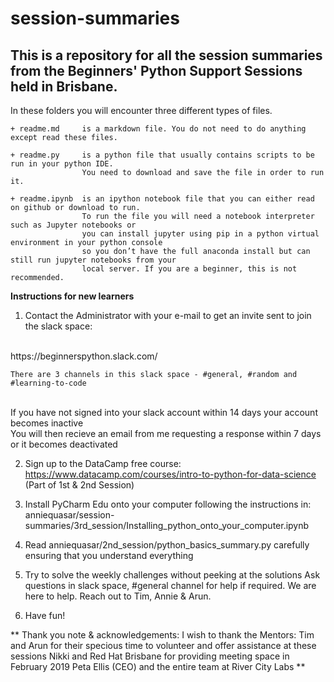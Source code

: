 # session-summaries

## This is a repository for all the session summaries from the Beginners' Python Support Sessions held in Brisbane.

In these folders you will encounter three different types of files.

    + readme.md     is a markdown file. You do not need to do anything except read these files.

    + readme.py     is a python file that usually contains scripts to be run in your python IDE. 
                    You need to download and save the file in order to run it.

    + readme.ipynb  is an ipython notebook file that you can either read on github or download to run.
                    To run the file you will need a notebook interpreter such as Jupyter notebooks or 
                    you can install jupyter using pip in a python virtual environment in your python console 
                    so you don’t have the full anaconda install but can still run jupyter notebooks from your 
                    local server. If you are a beginner, this is not recommended.



**Instructions for new learners**

1. Contact the Administrator with your e-mail to get an invite sent to join the slack space:
<br>
    https://beginnerspython.slack.com/
    
    There are 3 channels in this slack space - #general, #random and #learning-to-code
<br>
    If you have not signed into your slack account within 14 days your account becomes inactive 
<br>
    You will then recieve an email from me requesting a response within 7 days or it becomes deactivated

2. Sign up to the DataCamp free course: 
    https://www.datacamp.com/courses/intro-to-python-for-data-science
    (Part of 1st & 2nd Session)
   
3. Install PyCharm Edu onto your computer following the instructions in:
    anniequasar/session-summaries/3rd_session/Installing_python_onto_your_computer.ipynb

4. Read anniequasar/2nd_session/python_basics_summary.py carefully ensuring that you understand everything

5. Try to solve the weekly challenges without peeking at the solutions 
    Ask questions in slack space, #general channel for help if required. 
    We are here to help. Reach out to Tim, Annie & Arun. 

6. Have fun!

**  Thank you note & acknowledgements: 
    I wish to thank the Mentors: Tim and Arun for their specious time to volunteer and offer assistance at these sessions
    Nikki and Red Hat Brisbane for providing meeting space in February 2019
    Peta Ellis (CEO) and the entire team at River City Labs ** 
